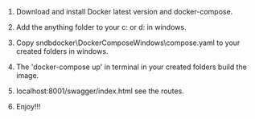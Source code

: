 ﻿
1. Download and install Docker latest version and docker-compose.

2. Add the anything folder to your c: or d: in windows.
 
3. Copy sndbdocker\DockerComposeWindows\compose.yaml to your created folders in windows.

4. The 'docker-compose up' in terminal in your created folders build the image.

5. localhost:8001/swagger/index.html see the routes.

6. Enjoy!!!

 



